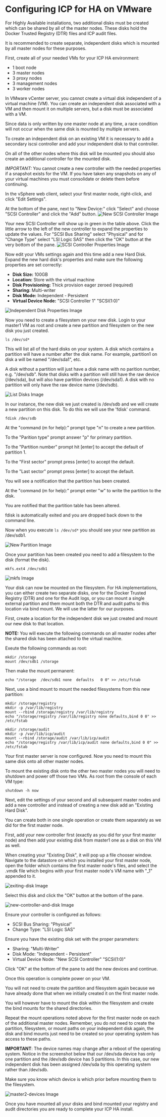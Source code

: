# Configuring ICP for HA on VMware

For Highly Available installations, two additional disks must be created which can be shared by all of the master nodes. These disks hold the Docker Trusted Registry (DTR) files and ICP audit files.

It is recommended to create separate, independent disks which is mounted by all master nodes for these purposes.

First, create all of your needed VMs for your ICP HA environment:
 * 1 boot node
 * 3 master nodes
 * 3 proxy nodes
 * 3 management nodes
 * 3 worker nodes

In VMware vCenter server, you cannot create a virtual disk independent of a virtual machine (VM).  You can create an independent disk associated with a VM and then mount it on multiple servers, but a disk must be associated with a VM.

Since data is only written by one master node at any time, a race condition will not occur when the same disk is mounted by multiple servers.

To create an independent disk on an existing VM it is necessary to add a secondary iscsi controller and add your independent disk to that controller.

On all of the other nodes where this disk will be mounted you should also create an additional controller for the mounted disk.

*IMPORTANT:* You cannot create a new controller with the needed properties if a snapshot exists for the VM.  If you have taken any snapshots on any of your virtual machines you must consolidate or delete them before continuing.

In the vSphere web client, select your first master node, right-click, and click "Edit Settings".

At the bottom of the pane, next to "New Device:" click "Select" and choose "SCSI Controller" and click the "Add" button.
![New SCSI Controller Image](vmware-ha/new-scsi-controller.png "New SCSI Controller")

Your new SCSI Controller will show up in green in the table above.  Click the little arrow to the left of the new controller to expand the properties to update the values.  For "SCSI Bus Sharing" select "Physical" and for "Change Type" select "LSI Logic SAS" then click the "OK" button at the very bottom of the pane.
![SCSI Controller Properties Image](vmware-ha/scsi-controller-props.png "SCSI Controller Properties")

Now edit your VMs settings again and this time add a new Hard Disk.  Expand the new hard disk's properties and make sure the following properties are set correctly:
  * __Disk Size:__ 100GB
  * __Location:__ Store with the virtual machine
  * __Disk Provisioning:__ Thick provision eager zeroed (required)
  * __Sharing:__ Multi-writer
  * __Disk Mode:__ Independent - Persistent
  * __Virtual Device Node:__ "SCSI Controller 1" "SCSI(1:0)"

![Independent Disk Properties Image](vmware-ha/Ind-disk-props.png "Independent Disk Properties")

Now you need to create a filesystem on your new disk.  Login to your master1 VM as root and create a new partition and filesystem on the new disk you just created.

```
ls /dev/sd*
```

This will list all of the hard disks on your system.  A disk which contains a partition will have a number after the disk name.  For example, partition1 on disk a will be named "/dev/sda1", etc.

A disk without a partition will just have a disk name with no parition number, e.g. "/dev/sdb".  Note that disks with a partition will still have the raw device (/dev/sda), but will also have partition devices (/dev/sda1).  A disk with no partition will only have the raw device name (/dev/sdb).

![List Disks Image](vmware-ha/list-disks.png "List Disks")

In our instance, the new disk we just created is /dev/sdb and we will create a new partition on this disk. To do this we will use the 'fdisk' command.

```
fdisk /dev/sdb
```

At the "command (m for help):" prompt type "n" to create a new partition.

To the "Parition type" prompt answer "p" for primary partition.

To the "Partition number" prompt hit [enter] to accept the default of partition 1.

To the "First sector" prompt press [enter] to accept the default.

To the "Last sector" prompt press [enter] to accept the default.

You will see a notification that the partition has been created.

At the "command (m for help):" prompt enter "w" to write the partition to the disk.

You are notified that the partition table has been altered.

fdisk is automatically exited and you are dropped back down to the command line.

Now when you execute `ls /dev/sd*` you should see your new partition as /dev/sdb1.

![New Partition Image](vmware-ha/new-partition.png "Create a partition on your new disk")

Once your partition has been created you need to add a filesystem to the disk (format the disk).

```
mkfs.ext4 /dev/sdb1
```


![mkfs Image](vmware-ha/mkfs.png "Create a filesystem on your new disk")

Your disk can now be mounted on the filesystem.  For HA implementations, you can either create two separate disks, one for the Docker Trusted Registry (DTR) and one for the Audit logs, or you can mount a single external partition and them mount both the DTR and audit paths to this location via bind mount.  We will use the latter for our purposes.

First, create a location for the independent disk we just created and mount our new disk to that location.

__NOTE:__ You will execute the following commands on all master nodes after the shared disk has been attached to the virtual machine.

Exeute the following commands as root:

```
mkdir /storage
mount /dev/sdb1 /storage
```

Then make the mount permanent:

```
echo "/storage  /dev/sdb1 none  defaults   0 0" >> /etc/fstab
```

Next, use a bind mount to mount the needed filesystems from this new partition:

```
mkdir /storage/registry
mkdir -p /var/lib/registry
mount --rbind /storage/registry /var/lib/registry
echo "/storage/registry /var/lib/registry none defaults,bind 0 0" >> /etc/fstab
```
```
mkdir /storage/audit
mkdir -p /var/lib/icp/audit
mount --rbind /storage/audit /var/lib/icp/audit
echo "/storage/registry /var/lib/icp/audit none defaults,bind 0 0" >> /etc/fstab
```

Your first master server is now configured.  Now you need to mount this same disk onto all other master nodes.

To mount the existing disk onto the other two master nodes you will need to shutdown and power off those two VMs.  As root from the console of each VM type:

`shutdown -h now`

Next, edit the settings of your second and all subsequent master nodes and add a new controller and instead of creating a new disk add an "Existing Hard Disk".

You can create both in one single operation or create them separately as we did for the first master node.

First, add your new controller first (exactly as you did for your first master node) and then add your existing disk from master1 one as a disk on this VM as well.

When creating your "Existing Disk", it will pop up a file chooser window.  Navigate to the datastore on which you installed your first master node, open the folder which contains the first master node's files, and select the .vmdk file which begins with your first master node's VM name with "_1" appended to it.

![exiting-disk Image](vmware-ha/existing-disk-vmdk.png "Select the correct VMDK")

Select this disk and click the "OK" button at the bottom of the pane.

![new-controller-and-disk Image](vmware-ha/new-controller-and-disk.png "Add an Existing Disk and controller at the same time")

Ensure your controller is configured as follows:
  * SCSI Bus Sharing: "Physical"
  * Change Type: "LSI Logic SAS"

Ensure you have the existing disk set with the proper parameters:
  * Sharing: "Multi-Writer"
  * Disk Mode: "Independent - Persistent"
  * Virtual Device Node: "New SCSI Controller" "SCSI(1:0)"

Click "OK" at the bottom of the pane to add the new devices and continue.

Once this operation is complete power on your VM.

You will not need to create the partition and filesystem again because we have already done that when we initially created it on the first master node.

You will however have to mount the disk within the filesystem and create the bind mounts for the shared directories.

Repeat the mount operations noted above for the first master node on each of the additional master nodes.  Remember, you do not need to create the partition, filesystem, or mount paths on your independent disk again, the disk and bind mounts just need to be created so your operating system has access to these paths.

__IMPORTANT__: The device names may change after a reboot of the operating system.  Notice in the screenshot below that our /dev/sda device has only one partition and the /dev/sdb device has 5 partitions.  In this case, our new independent disk has been assigned /dev/sda by this operating system rather than /dev/sdb.

Make sure you know which device is which prior before mounting them to the filesystem.

![master2-devices Image](vmware-ha/master2-devices.png "Changing Device Names")

Once you have mounted all your disks and bind mounted your registry and audit directories you are ready to complete your ICP HA install.

